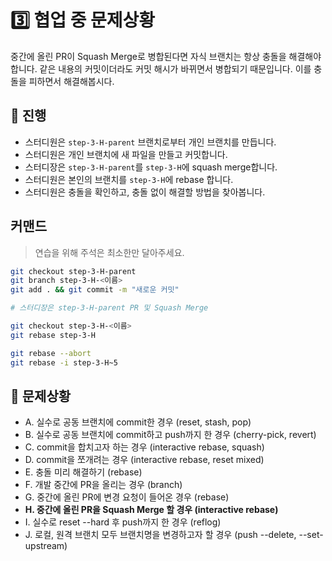 # 3️⃣️ 협업 중 문제상황
 중간에 올린 PR이 Squash Merge로 병합된다면 자식 브랜치는 항상 충돌을 해결해야 합니다. 같은 내용의 커밋이더라도 커밋 해시가 바뀌면서 병합되기 때문입니다. 이를 충돌을 피하면서 해결해봅시다.

## 📜️ 진행
- 스터디원은 `step-3-H-parent` 브랜치로부터 개인 브랜치를 만듭니다.
- 스터디원은 개인 브랜치에 새 파일을 만들고 커밋합니다.
- 스터디장은 `step-3-H-parent`를 `step-3-H`에 squash merge합니다.
- 스터디원은 본인의 브랜치를 `step-3-H`에 rebase 합니다.
- 스터디원은 충돌을 확인하고, 충돌 없이 해결할 방법을 찾아봅니다.

## 커맨드
> 연습을 위해 주석은 최소한만 달아주세요.
```bash
git checkout step-3-H-parent
git branch step-3-H-<이름>
git add . && git commit -m "새로운 커밋"

# 스터디장은 step-3-H-parent PR 및 Squash Merge

git checkout step-3-H-<이름>
git rebase step-3-H

git rebase --abort
git rebase -i step-3-H~5
```

## 🚨️ 문제상황
- A. 실수로 공동 브랜치에 commit한 경우 (reset, stash, pop)
- B. 실수로 공동 브랜치에 commit하고 push까지 한 경우 (cherry-pick, revert)
- C. commit을 합치고자 하는 경우 (interactive rebase, squash)
- D. commit을 쪼개려는 경우 (interactive rebase, reset mixed)
- E. 충돌 미리 해결하기 (rebase)
- F. 개발 중간에 PR을 올리는 경우 (branch)
- G. 중간에 올린 PR에 변경 요청이 들어온 경우 (rebase)
- **H. 중간에 올린 PR을 Squash Merge 할 경우 (interactive rebase)**
- I. 실수로 reset --hard 후 push까지 한 경우 (reflog)
- J. 로컬, 원격 브랜치 모두 브랜치명을 변경하고자 할 경우 (push --delete, --set-upstream)